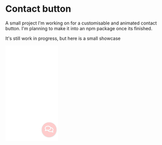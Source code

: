# Contact button

A small project I'm working on for a customisable and animated contact button. I'm planning to make it into an npm package once its finished.

It's still work in progress, but here is a small showcase

![showcase](misc/contact.gif)
